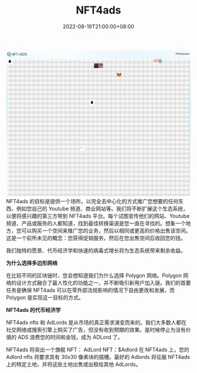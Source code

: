 ﻿---
title: "NFT4ads"
description: "NFT4ads 的目标是提供一个场所，以完全去中心化的方式推广您想要的任何东西，例如您自己的 Youtube 频道、商业网站等。我们将不断扩展这个生态系统，以便将感兴趣的第三方带到 NFT4ads 平台。每个试图宣传他们的网站、Youtube 频道、产品或服务的人都知道，找到最佳转换渠道是您一直在寻找的。"
date: 2022-08-19T21:00:00+08:00
lastmod: 2022-08-19T15:00:00+08:00
draft: false
authors: ["Cindy"]
featuredImage: "nft4ads.png"
tags: ["Collectibles","NFT4ads"]
categories: ["nfts"]
nfts: ["Collectibles"]
blockchain: "Polygon"
website: "https://nft4ads.com/"
twitter: ""
discord: ""
telegram: ""
github: ""
youtube: ""
twitch: ""
facebook: "https://www.facebook.com/NFT4ads-109710288185714"
instagram: ""
reddit: ""
medium: ""
steam: ""
gitbook: ""
googleplay: ""
appstore: ""
status: "Live"
weight: 
lightgallery: true
toc: true
pinned: false
recommend: false
recommend1: false
---
![image-20220819161741623](image-20220819161741623.png)NFT4ads 的目标是提供一个场所，以完全去中心化的方式推广您想要的任何东西，例如您自己的 Youtube 频道、商业网站等。我们将不断扩展这个生态系统，以便将感兴趣的第三方带到 NFT4ads 平台。每个试图宣传他们的网站、Youtube 频道、产品或服务的人都知道，找到最佳转换渠道是您一直在寻找的。想象一个地方，您可以购买一个空间来推广您的业务，然后以相同或更高的价格出售该空间。这是一个前所未见的概念：您获得促销服务，然后在您出售空间后收回您的钱。  

我们独特的愿景、代币经济学和快速的病毒式增长将为生态系统带来剩余收益。  

**为什么选择多边形网络** 

在比较不同的区块链时，您会想知道我们为什么选择 Polygon 网络。Polygon 网络的设计方式融合了最人性化的功能之一，并不断吸引新用户加入链。我们的首要任务是确保 NFT4ads 可以在零外部法规影响的情况下自由更改和发展，而 Polygon 是实现这一目标的方式。  

**NFT4ads 的代币经济学** 

NFT4ads nfts 和 AdLords 是从市场的真正需求演变而来的。我们大多数人都在社交网络或搜索引擎上购买了广告，但没有收到预期的效果。是时候停止为没有价值的 ADS 浪费您的时间和金钱，成为 ADLord 了。

NFT4ads 将突出一个旗舰 NFT： AdLord NFT：$Adlord 在 NFT4ads 上，您的 Adlord nfts 将要求具有 30x30 像素块的插槽。最好的 Adlords 将征服 NFT4ads 上的特定土地，并将这些土地出售或出租给其他 AdLords。  